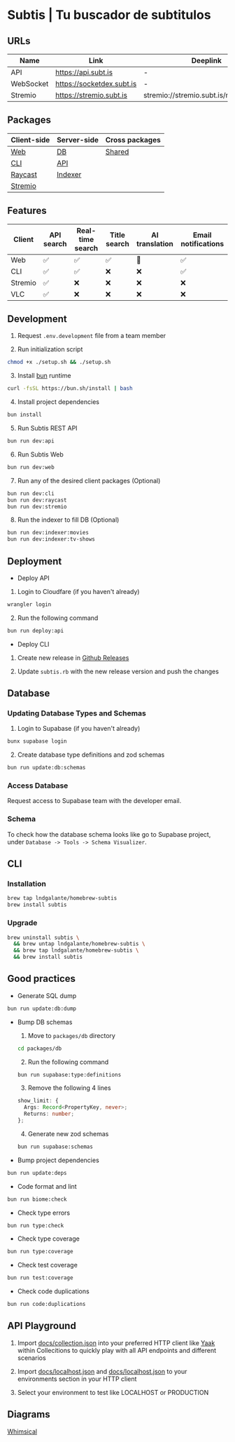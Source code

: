 # Subtis | Tu buscador de subtitulos

## URLs

| Name      | Link                      | Deeplink                                |
| --------- | ------------------------- | --------------------------------------- |
| API       | https://api.subt.is       | -                                       |
| WebSocket | https://socketdex.subt.is | -                                       |
| Stremio   | https://stremio.subt.is   | stremio://stremio.subt.is/manifest.json |

## Packages

| Client-side                   | Server-side                   | Cross packages              |
| ----------------------------- | ----------------------------- | --------------------------- |
| [Web](/packages/web/)         | [DB](/packages/db/)           | [Shared](/packages/shared/) |
| [CLI](/packages/cli/)         | [API](/packages/api/)         |                             |
| [Raycast](/packages/raycast/) | [Indexer](/packages/indexer/) |
| [Stremio](/packages/stremio/) |                               |

## Features
| Client  | API search | Real-time search | Title search | AI translation | Email notifications |
| ------- | ---------- | ---------------- | ------------ | -------------- | ------------------- |
| Web     | ✅         | ✅               | ✅           | 🚧             | ✅                  |
| CLI     | ✅         | ✅               | ❌           | ❌             | ✅                 |
| Stremio | ✅         | ❌               | ❌           | ❌             | ❌                  |
| VLC     | ✅         | ❌               | ❌           | ❌             | ❌                  |


## Development

1. Request `.env.development` file from a team member

2. Run initialization script

```bash
chmod +x ./setup.sh && ./setup.sh
```

3. Install [bun](https://bun.sh/) runtime

```bash
curl -fsSL https://bun.sh/install | bash
```

4. Install project dependencies

```bash
bun install
```

5. Run Subtis REST API

```bash
bun run dev:api
```

6. Run Subtis Web

```bash
bun run dev:web
```

7. Run any of the desired client packages (Optional)

```bash
bun run dev:cli
bun run dev:raycast
bun run dev:stremio
```

8. Run the indexer to fill DB (Optional)

```bash
bun run dev:indexer:movies
bun run dev:indexer:tv-shows
```

## Deployment

- Deploy API

1. Login to Cloudfare (if you haven't already)

```bash
wrangler login
```

2. Run the following command

```bash
bun run deploy:api
```

- Deploy CLI

1. Create new release in [Github Releases](https://github.com/lndgalante/homebrew-subtis/releases)

2. Update `subtis.rb` with the new release version and push the changes

## Database

### Updating Database Types and Schemas

1. Login to Supabase (if you haven't already)

```bash
bunx supabase login
```

2. Create database type definitions and zod schemas

```bash
bun run update:db:schemas
```

### Access Database

Request access to Supabase team with the developer email.

### Schema

To check how the database schema looks like go to Supabase project, under `Database -> Tools -> Schema Visualizer`.

## CLI

### Installation

```bash
brew tap lndgalante/homebrew-subtis
brew install subtis
```

### Upgrade

```bash
brew uninstall subtis \
  && brew untap lndgalante/homebrew-subtis \
  && brew tap lndgalante/homebrew-subtis \
  && brew install subtis
```

## Good practices

- Generate SQL dump

```bash
bun run update:db:dump
```

- Bump DB schemas

  1. Move to `packages/db` directory

  ```bash
  cd packages/db
  ```

  2. Run the following command

  ```bash
  bun run supabase:type:definitions
  ```

  3. Remove the following 4 lines

  ```typescript
  show_limit: {
    Args: Record<PropertyKey, never>;
    Returns: number;
  };
  ```

  4. Generate new zod schemas

  ```bash
  bun run supabase:schemas
  ```

- Bump project dependencies

```bash
bun run update:deps
```

- Code format and lint

```bash
bun run biome:check
```

- Check type errors

```bash
bun run type:check
```

- Check type coverage

```bash
bun run type:coverage
```

- Check test coverage

```bash
bun run test:coverage
```

- Check code duplications

```bash
bun run code:duplications
```

## API Playground

1. Import [docs/collection.json](/docs/collection.json) into your preferred HTTP client like [Yaak](https://yaak.app) within Collecitions to quickly play with all API endpoints and different scenarios

2. Import [docs/localhost.json](/docs/localhost.json) and [docs/localhost.json](/docs/production.json) to your environments section in your HTTP client

3. Select your environment to test like LOCALHOST or PRODUCTION

## Diagrams

[Whimsical](https://whimsical.com/Subtis-9VTuUJTU3KcGLHGbk19ioA)
